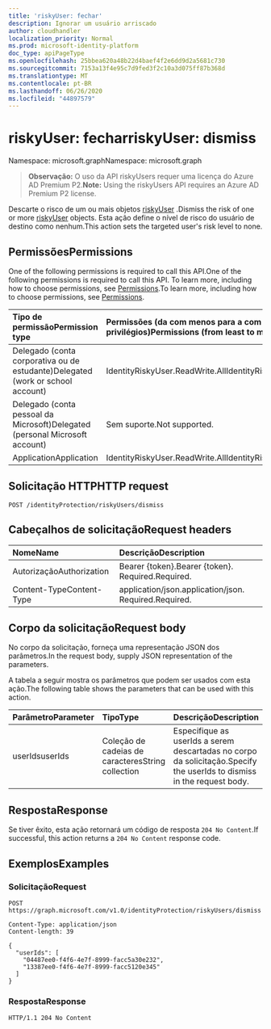 ```yaml
---
title: 'riskyUser: fechar'
description: Ignorar um usuário arriscado
author: cloudhandler
localization_priority: Normal
ms.prod: microsoft-identity-platform
doc_type: apiPageType
ms.openlocfilehash: 25bbea620a48b22d4baef4f2e6dd9d2a5681c730
ms.sourcegitcommit: 7153a13f4e95c7d9fed3f2c10a3d075ff87b368d
ms.translationtype: MT
ms.contentlocale: pt-BR
ms.lasthandoff: 06/26/2020
ms.locfileid: "44897579"
---
```

# <a name="riskyuser-dismiss"></a><span data-ttu-id="19848-103">riskyUser: fechar</span><span class="sxs-lookup"><span data-stu-id="19848-103">riskyUser: dismiss</span></span>
<span data-ttu-id="19848-104">Namespace: microsoft.graph</span><span class="sxs-lookup"><span data-stu-id="19848-104">Namespace: microsoft.graph</span></span>

><span data-ttu-id="19848-105">**Observação:** O uso da API riskyUsers requer uma licença do Azure AD Premium P2.</span><span class="sxs-lookup"><span data-stu-id="19848-105">**Note:** Using the riskyUsers API requires an Azure AD Premium P2 license.</span></span>

<span data-ttu-id="19848-106">Descarte o risco de um ou mais objetos [riskyUser](../resources/riskyuser.md) .</span><span class="sxs-lookup"><span data-stu-id="19848-106">Dismiss the risk of one or more [riskyUser](../resources/riskyuser.md) objects.</span></span> <span data-ttu-id="19848-107">Esta ação define o nível de risco do usuário de destino como nenhum.</span><span class="sxs-lookup"><span data-stu-id="19848-107">This action sets the targeted user's risk level to none.</span></span>

## <a name="permissions"></a><span data-ttu-id="19848-108">Permissões</span><span class="sxs-lookup"><span data-stu-id="19848-108">Permissions</span></span>
<span data-ttu-id="19848-109">One of the following permissions is required to call this API.</span><span class="sxs-lookup"><span data-stu-id="19848-109">One of the following permissions is required to call this API.</span></span> <span data-ttu-id="19848-110">To learn more, including how to choose permissions, see [Permissions](/graph/permissions_reference).</span><span class="sxs-lookup"><span data-stu-id="19848-110">To learn more, including how to choose permissions, see [Permissions](/graph/permissions_reference).</span></span>

|<span data-ttu-id="19848-111">Tipo de permissão</span><span class="sxs-lookup"><span data-stu-id="19848-111">Permission type</span></span>      | <span data-ttu-id="19848-112">Permissões (da com menos para a com mais privilégios)</span><span class="sxs-lookup"><span data-stu-id="19848-112">Permissions (from least to most privileged)</span></span>              |
|:--------------------|:---------------------------------------------------------|
|<span data-ttu-id="19848-113">Delegado (conta corporativa ou de estudante)</span><span class="sxs-lookup"><span data-stu-id="19848-113">Delegated (work or school account)</span></span> | <span data-ttu-id="19848-114">IdentityRiskyUser.ReadWrite.All</span><span class="sxs-lookup"><span data-stu-id="19848-114">IdentityRiskyUser.ReadWrite.All</span></span>    |
|<span data-ttu-id="19848-115">Delegado (conta pessoal da Microsoft)</span><span class="sxs-lookup"><span data-stu-id="19848-115">Delegated (personal Microsoft account)</span></span> | <span data-ttu-id="19848-116">Sem suporte.</span><span class="sxs-lookup"><span data-stu-id="19848-116">Not supported.</span></span>    |
|<span data-ttu-id="19848-117">Application</span><span class="sxs-lookup"><span data-stu-id="19848-117">Application</span></span> | <span data-ttu-id="19848-118">IdentityRiskyUser.ReadWrite.All</span><span class="sxs-lookup"><span data-stu-id="19848-118">IdentityRiskyUser.ReadWrite.All</span></span> |

## <a name="http-request"></a><span data-ttu-id="19848-119">Solicitação HTTP</span><span class="sxs-lookup"><span data-stu-id="19848-119">HTTP request</span></span>

<!-- {
  "blockType": "ignored"
}
-->
``` http
POST /identityProtection/riskyUsers/dismiss
```

## <a name="request-headers"></a><span data-ttu-id="19848-120">Cabeçalhos de solicitação</span><span class="sxs-lookup"><span data-stu-id="19848-120">Request headers</span></span>
|<span data-ttu-id="19848-121">Nome</span><span class="sxs-lookup"><span data-stu-id="19848-121">Name</span></span>|<span data-ttu-id="19848-122">Descrição</span><span class="sxs-lookup"><span data-stu-id="19848-122">Description</span></span>|
|:---|:---|
|<span data-ttu-id="19848-123">Autorização</span><span class="sxs-lookup"><span data-stu-id="19848-123">Authorization</span></span>|<span data-ttu-id="19848-124">Bearer {token}.</span><span class="sxs-lookup"><span data-stu-id="19848-124">Bearer {token}.</span></span> <span data-ttu-id="19848-125">Required.</span><span class="sxs-lookup"><span data-stu-id="19848-125">Required.</span></span>|
|<span data-ttu-id="19848-126">Content-Type</span><span class="sxs-lookup"><span data-stu-id="19848-126">Content-Type</span></span>|<span data-ttu-id="19848-127">application/json.</span><span class="sxs-lookup"><span data-stu-id="19848-127">application/json.</span></span> <span data-ttu-id="19848-128">Required.</span><span class="sxs-lookup"><span data-stu-id="19848-128">Required.</span></span>|

## <a name="request-body"></a><span data-ttu-id="19848-129">Corpo da solicitação</span><span class="sxs-lookup"><span data-stu-id="19848-129">Request body</span></span>
<span data-ttu-id="19848-130">No corpo da solicitação, forneça uma representação JSON dos parâmetros.</span><span class="sxs-lookup"><span data-stu-id="19848-130">In the request body, supply JSON representation of the parameters.</span></span>

<span data-ttu-id="19848-131">A tabela a seguir mostra os parâmetros que podem ser usados com esta ação.</span><span class="sxs-lookup"><span data-stu-id="19848-131">The following table shows the parameters that can be used with this action.</span></span>

|<span data-ttu-id="19848-132">Parâmetro</span><span class="sxs-lookup"><span data-stu-id="19848-132">Parameter</span></span>|<span data-ttu-id="19848-133">Tipo</span><span class="sxs-lookup"><span data-stu-id="19848-133">Type</span></span>|<span data-ttu-id="19848-134">Descrição</span><span class="sxs-lookup"><span data-stu-id="19848-134">Description</span></span>|
|:---|:---|:---|
|<span data-ttu-id="19848-135">userIds</span><span class="sxs-lookup"><span data-stu-id="19848-135">userIds</span></span>|<span data-ttu-id="19848-136">Coleção de cadeias de caracteres</span><span class="sxs-lookup"><span data-stu-id="19848-136">String collection</span></span>|<span data-ttu-id="19848-137">Especifique as userIds a serem descartadas no corpo da solicitação.</span><span class="sxs-lookup"><span data-stu-id="19848-137">Specify the userIds to dismiss in the request body.</span></span>|



## <a name="response"></a><span data-ttu-id="19848-138">Resposta</span><span class="sxs-lookup"><span data-stu-id="19848-138">Response</span></span>

<span data-ttu-id="19848-139">Se tiver êxito, esta ação retornará um código de resposta `204 No Content`.</span><span class="sxs-lookup"><span data-stu-id="19848-139">If successful, this action returns a `204 No Content` response code.</span></span>

## <a name="examples"></a><span data-ttu-id="19848-140">Exemplos</span><span class="sxs-lookup"><span data-stu-id="19848-140">Examples</span></span>

### <a name="request"></a><span data-ttu-id="19848-141">Solicitação</span><span class="sxs-lookup"><span data-stu-id="19848-141">Request</span></span>
<!-- {
  "blockType": "request",
  "name": "riskyuser_dismiss"
}
-->
``` http
POST https://graph.microsoft.com/v1.0/identityProtection/riskyUsers/dismiss

Content-Type: application/json
Content-length: 39

{
  "userIds": [
    "04487ee0-f4f6-4e7f-8999-facc5a30e232",
    "13387ee0-f4f6-4e7f-8999-facc5120e345"
  ]
}
```


### <a name="response"></a><span data-ttu-id="19848-142">Resposta</span><span class="sxs-lookup"><span data-stu-id="19848-142">Response</span></span>

<!-- {
  "blockType": "response",
  "truncated": true
}
-->
``` http
HTTP/1.1 204 No Content
```

